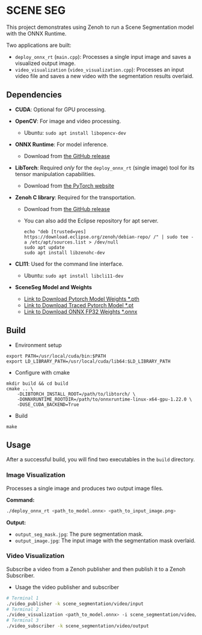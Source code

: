 # SCENE SEG

This project demonstrates using Zenoh to run a Scene Segmentation model with the ONNX Runtime.

Two applications are built:

* `deploy_onnx_rt` (`main.cpp`): Processes a single input image and saves a visualized output image.
* `video_visualization` (`video_visualization.cpp`): Processes an input video file and saves a new video with the segmentation results overlaid.

## Dependencies

* **CUDA**: Optional for GPU processing.
* **OpenCV**: For image and video processing.
  * Ubuntu: `sudo apt install libopencv-dev`
* **ONNX Runtime**: For model inference.
  * Download from [the GitHub release](https://github.com/microsoft/onnxruntime/releases)
* **LibTorch**: Required *only* for the `deploy_onnx_rt` (single image) tool for its tensor manipulation capabilities.
  * Download from [the PyTorch website](https://pytorch.org/get-started/locally/)
* **Zenoh C library**: Required for the transportation.
  * Download from [the GitHub release](https://github.com/eclipse-zenoh/zenoh-c/releases)
  * You can also add the Eclipse repository for apt server.
  
    ```shell
    echo "deb [trusted=yes] https://download.eclipse.org/zenoh/debian-repo/ /" | sudo tee -a /etc/apt/sources.list > /dev/null
    sudo apt update
    sudo apt install libzenohc-dev
    ```

* **CLI11**: Used for the command line interface.
  * Ubuntu: `sudo apt install libcli11-dev`

* **SceneSeg Model and Weights**
  * [Link to Download Pytorch Model Weights *.pth](https://drive.google.com/file/d/1vCZMdtd8ZbSyHn1LCZrbNKMK7PQvJHxj/view?usp=sharing)
  * [Link to Download Traced Pytorch Model *.pt](https://drive.google.com/file/d/1G2pKrjEGLGY1ouQdNPh11N-5LlmDI7ES/view?usp=drive_link)
  * [Link to Download ONNX FP32 Weights *.onnx](https://drive.google.com/file/d/1l-dniunvYyFKvLD7k16Png3AsVTuMl9f/view?usp=drive_link)

## Build

* Environment setup

```shell
export PATH=/usr/local/cuda/bin:$PATH
export LD_LIBRARY_PATH=/usr/local/cuda/lib64:$LD_LIBRARY_PATH
```

* Configure with cmake

```shell
mkdir build && cd build
cmake .. \
    -DLIBTORCH_INSTALL_ROOT=/path/to/libtorch/ \
    -DONNXRUNTIME_ROOTDIR=/path/to/onnxruntime-linux-x64-gpu-1.22.0 \
    -DUSE_CUDA_BACKEND=True
```

* Build

```shell
make
```

## Usage

After a successful build, you will find two executables in the `build` directory.

### Image Visualization

Processes a single image and produces two output image files.

**Command:**

```bash
./deploy_onnx_rt <path_to_model.onnx> <path_to_input_image.png>
```

**Output:**

* `output_seg_mask.jpg`: The pure segmentation mask.
* `output_image.jpg`: The input image with the segmentation mask overlaid.

### Video Visualization

Subscribe a video from a Zenoh publisher and then publish it to a Zenoh Subscriber.

* Usage the video publisher and subscriber

```bash
# Terminal 1
./video_publisher -k scene_segmentation/video/input
# Terminal 2
./video_visualization <path_to_model.onnx> -i scene_segmentation/video/input -o scene_segmentation/video/output
# Terminal 3
./video_subscriber -k scene_segmentation/video/output
```
